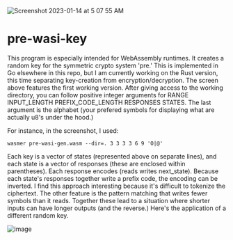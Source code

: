 ![Screenshot 2023-01-14 at 5 07 55 AM](https://user-images.githubusercontent.com/90075803/212466978-4755b046-a3c5-493d-9b58-17341d48bafe.png)
# pre-wasi-key

This program is especially intended for WebAssembly runtimes. It creates a random key for the symmetric crypto system 'pre.' This is implemented in Go elsewhere in this repo, but I am currently working on the Rust version, this time separating key-creation from encryption/decryption. The screen above features the first working version. After giving access to the working directory, you can follow positive integer arguments for RANGE INPUT_LENGTH PREFIX_CODE_LENGTH RESPONSES STATES.  The last argument is the alphabet (your prefered symbols for displaying what are actually u8's under the hood.)

For instance, in the screenshot, I used:

`wasmer pre-wasi-gen.wasm --dir=. 3 3 3 3 6 9 'O|@'`

Each key is a vector of states (represented above on separate lines), and each state is a vector of responses (these are enclosed within parentheses). Each response encodes (reads writes next_state). Because each state's responses together write a prefix code, the encoding can be inverted. I find this approach interesting because it's difficult to tokenize the ciphertext. The other feature is the pattern matching that writes fewer symbols than it reads. Together these lead to a situation where shorter inputs can have longer outputs (and the reverse.) Here's the application of a different random key.



![image](https://user-images.githubusercontent.com/90075803/212467549-502c2173-dcc3-4acc-b4b2-2fb15477c8cb.png)

